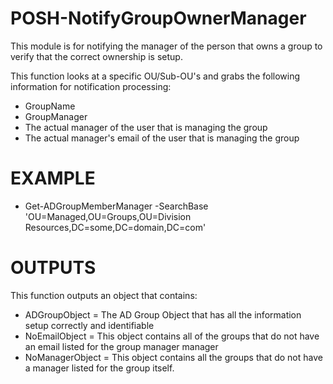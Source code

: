 # POSH-NotifyGroupOwnerManager
This module is for notifying the manager of the person that owns a group to verify that the correct ownership is setup.

This function looks at a specific OU/Sub-OU's and grabs the following information for notification processing:
* GroupName
* GroupManager
* The actual manager of the user that is managing the group
* The actual manager's email of the user that is managing the group

# EXAMPLE
* Get-ADGroupMemberManager -SearchBase 'OU=Managed,OU=Groups,OU=Division Resources,DC=some,DC=domain,DC=com'

# OUTPUTS
This function outputs an object that contains:
   
* ADGroupObject = The AD Group Object that has all the information setup correctly and identifiable
* NoEmailObject = This object contains all of the groups that do not have an email listed for the group manager manager
* NoManagerObject = This object contains all the groups that do not have a manager listed for the group itself.
